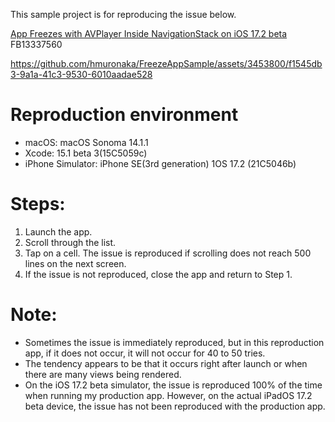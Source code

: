 This sample project is for reproducing the issue below.
 
[App Freezes with AVPlayer Inside NavigationStack on iOS 17.2 beta](https://developer.apple.com/forums/thread/741002)
FB13337560



https://github.com/hmuronaka/FreezeAppSample/assets/3453800/f1545db3-9a1a-41c3-9530-6010aadae528



# Reproduction environment 
- macOS: macOS Sonoma 14.1.1
- Xcode: 15.1 beta 3(15C5059c)
- iPhone Simulator: iPhone SE(3rd generation) 1OS 17.2 (21C5046b)

# Steps:

1. Launch the app.
2. Scroll through the list.
3. Tap on a cell. The issue is reproduced if scrolling does not reach 500 lines on the next screen.
4. If the issue is not reproduced, close the app and return to Step 1.

# Note: 
- Sometimes the issue is immediately reproduced, but in this reproduction app, if it does not occur, it will not occur for 40 to 50 tries.
- The tendency appears to be that it occurs right after launch or when there are many views being rendered.
- On the iOS 17.2 beta simulator, the issue is reproduced 100% of the time when running my production app. However, on the actual iPadOS 17.2 beta device, the issue has not been reproduced with the production app.
